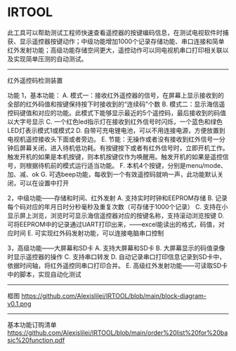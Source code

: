 # IRTOOL
 此工具可以帮助测试工程师快速查看遥控器的按键编码信息，在测试电视软件时捕获、显示遥控器按键动作；中级功能增加1000个记录存储功能、串口连接和简单红外发射功能；高级功能存储空间更大，遥控动作可以同电视机串口打印相关联以及实现简单压测的自动测试。

---------------------------------------------------
 红外遥控码检测装置

 功能
 1，基本功能：
 	A. 模式一：接收红外遥控器的信号，在屏幕上显示接收到的全部的红外码值和按键保持按下时接收到的“连续码”个数
 	B. 模式二：显示海信遥控码键值和对应的功能。此模式下能够显示最近的5个遥控码，最后接收到的码值以大字号显示
 	C. 一个红色led指示灯在接收到红外信号时闪烁，一个蓝色和绿色LED灯表示模式1或模式2
 	D. 自带可充电锂电池，可以不用连接电源，方便放置到电视机遥控接收头下面或者旁边。
 	E. 节能：无操作或者没有接收到红外信号一分钟后屏幕关闭，进入待机低功耗。有按键按下或者有红外信号时，立即开机工作。触发开机的如果是本机按键，则本机按键仅作为唤醒用。触发开机的如果是遥控信号，则根据待机前的模式运行适当功能。
 	F. 本机4个按键，分别是menu/mode、加、减、ok
 	G. 可选beep功能，每收到一个有效遥控码就响一声，此功能默认关闭，可以在设置中打开


 2，中级功能——存储和时间、红外发射
 	A. 支持实时时钟和EEPROM存储
 	B. 记录每个码对应的年月日时分秒毫秒及重复次数（可存储于1000个记录）
 	C. 支持在小显示屏上浏览，浏览时可显示海信遥控器对应的按键名称，支持滚动浏览按键
 	D. 可将EEPROM中的记录通过UART打印出来，——excel能读出的格式，码值，对应时间
 	E. 可实现红外码发射功能，可以连接电脑串口控制

 3，高级功能——大屏幕和SD卡
 	A. 支持大屏幕和SD卡
 	B. 大屏幕显示的码值录像时显示遥控器的操作
 	C. 支持串口转发
 	D. 自动记录串口打印信息记录到SD卡中，依据时间轴，将红外遥控同串口打印合并。
 	E. 高级红外发射功能——可读取SD卡中的脚本，实现自动化测试



----------------------------------------------------------------------
框图
https://github.com/Alexislilei/IRTOOL/blob/main/block-diagram-v0.1.png

----------------------------------------------------------------------
基本功能订购清单
https://github.com/Alexislilei/IRTOOL/blob/main/order%20list%20for%20basic%20function.pdf
